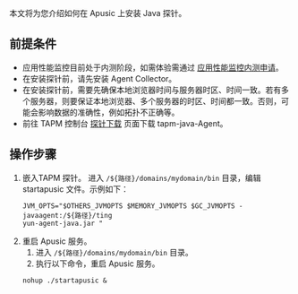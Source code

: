本文将为您介绍如何在 Apusic 上安装 Java 探针。

## 前提条件

- 应用性能监控目前处于内测阶段，如需体验需通过 [应用性能监控内测申请](https://cloud.tencent.com/apply/p/f5yvbf09mka)。
- 在安装探针前，请先安装 Agent Collector。
- 在安装探针前，需要先确保本地浏览器时间与服务器时区、时间一致。若有多个服务器，则要保证本地浏览器、多个服务器的时区、时间都一致。否则，可能会影响数据的准确性，例如拓扑不正确等。
- 前往 TAPM 控制台 [探针下载](https://console.cloud.tencent.com/tapm/addagent) 页面下载 tapm-java-Agent。

## 操作步骤
1. 嵌入TAPM 探针。
   进入 `/${路径}/domains/mydomain/bin` 目录，编辑 startapusic 文件。示例如下：
   ```
   JVM_OPTS="$OTHERS_JVMOPTS $MEMORY_JVMOPTS $GC_JVMOPTS -javaagent:/${路径}/ting
   yun-agent-java.jar "
   ```
2. 重启 Apusic 服务。
	1. 进入 `/${路径}/domains/mydomain/bin` 目录。
	2. 执行以下命令，重启 Apusic 服务。
	```
	nohup ./startapusic &
	```
